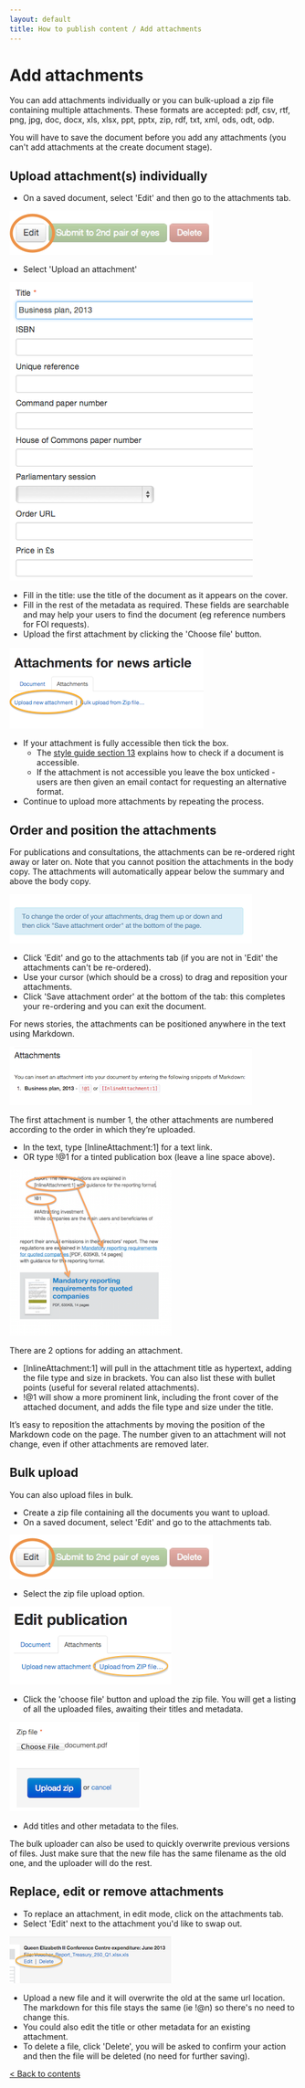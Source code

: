 ```yaml
---
layout: default
title: How to publish content / Add attachments
---
```


# Add attachments

You can add attachments individually or you can bulk-upload a zip file containing multiple attachments. These formats are accepted: pdf, csv, rtf, png, jpg, doc, docx, xls, xlsx, ppt, pptx, zip, rdf, txt, xml, ods, odt, odp.

You will have to save the document before you add any attachments (you can't add attachments at the create document stage). 

## Upload attachment(s) individually

* On a saved document, select 'Edit' and then go to the attachments tab.

![Editing a docoument 3](editing-a-doc-3.png)

* Select 'Upload an attachment' 

![Add associations 7](add-associations-7.png)

* Fill in the title: use the title of the document as it appears on the cover. 
* Fill in the rest of the metadata as required. These fields are searchable and may help your users to find the document (eg reference numbers for FOI requests).
* Upload the first attachment by clicking the 'Choose file' button.

![Add attachments 6](add-attachments-6.png)

* If your attachment is fully accessible then tick the box.
   * The [style guide section 13](https://www.gov.uk/designprinciples/accessiblepdfs) explains how to check if a document is accessible. 
   * If the attachment is not accessible you leave the box unticked - users are then given an email contact for requesting an alternative format.
* Continue to upload more attachments by repeating the process.

## Order and position the attachments

For publications and consultations, the attachments can be re-ordered right away or later on. Note that you cannot position the attachments in the body copy. The attachments will automatically appear below the summary and above the body copy.

![Add attachments 9](add-attachments-9.png)

* Click 'Edit' and go to the attachments tab (if you are not in 'Edit' the attachments can't be re-ordered).
* Use your cursor (which should be a cross) to drag and reposition your attachments.
* Click 'Save attachment order' at the bottom of the tab: this completes your re-ordering and you can exit the document.


For news stories, the attachments can be positioned anywhere in the text using Markdown. 

![Add attachments 3](add-attachments-3.png)

The first attachment is number 1, the other attachments are numbered according to the order in which they’re uploaded. 

* In the text, type \[InlineAttachment:1\] for a text link.
* OR type !@1 for a tinted publication box (leave a line space above).

![Add attachments 2](add-attachments-2.png)

There are 2 options for adding an attachment.

* \[InlineAttachment:1\] will pull in the attachment title as hypertext, adding the file type and size in brackets. You can also list these with bullet points (useful for several related attachments).
* !@1 will show a more prominent link, including the front cover of the attached document, and adds the file type and size under the title.

It’s easy to reposition the attachments by moving the position of the Markdown code on the page. The number given to an attachment will not change, even if other attachments are removed later.

## Bulk upload

You can also upload files in bulk.

* Create a zip file containing all the documents you want to upload.
* On a saved document, select 'Edit' and go to the attachments tab.

![Editing a docoument 3](editing-a-doc-3.png)

* Select the zip file upload option.

![Add attachments 10](add-attachments-10.png)

* Click the 'choose file' button and upload the zip file. You will get a listing of all the uploaded files, awaiting their titles and metadata.

![Add attachments 4](add-attachments-4.png)

* Add titles and other metadata to the files.

The bulk uploader can also be used to quickly overwrite previous versions of files. Just make sure that the new file has the same filename as the old one, and the uploader will do the rest.

## Replace, edit or remove attachments

* To replace an attachment, in edit mode, click on the attachments tab.
* Select 'Edit' next to the attachment you'd like to swap out.

![Add attachments 7](add-attachments-7.png)

* Upload a new file and it will overwrite the old at the same url location. The markdown for this file stays the same (ie !@n) so there's no need to change this.
* You could also edit the title or other metadata for an existing attachment.
* To delete a file, click 'Delete', you will be asked to confirm your action and then the file will be deleted (no need for further saving).

[< Back to contents](http://alphagov.github.io/inside-government-admin-guide/)

